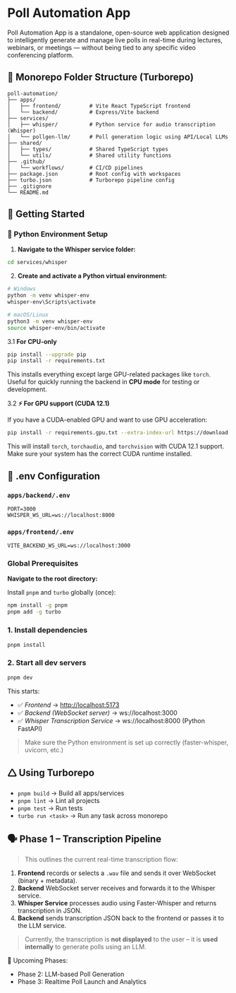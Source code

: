 # Poll Automation App

Poll Automation App is a standalone, open-source web application designed to intelligently generate and manage live polls in real-time during lectures, webinars, or meetings — without being tied to any specific video conferencing platform.

## 📁 Monorepo Folder Structure (Turborepo)

```
poll-automation/
├── apps/
│   ├── frontend/         # Vite React TypeScript frontend
│   └── backend/          # Express/Vite backend
├── services/
│   ├── whisper/          # Python service for audio transcription (Whisper)
│   └── pollgen-llm/      # Poll generation logic using API/Local LLMs
├── shared/
│   ├── types/            # Shared TypeScript types
│   └── utils/            # Shared utility functions
├── .github/
│   └── workflows/        # CI/CD pipelines
├── package.json          # Root config with workspaces
├── turbo.json            # Turborepo pipeline config
├── .gitignore
└── README.md
```

## 🚀 Getting Started

### 🔧 Python Environment Setup

1. **Navigate to the Whisper service folder:**

```bash
cd services/whisper
```

2. **Create and activate a Python virtual environment:**

```bash
# Windows
python -m venv whisper-env
whisper-env\Scripts\activate

# macOS/Linux
python3 -m venv whisper-env
source whisper-env/bin/activate
```

3.1 **For CPU-only**

```bash
pip install --upgrade pip
pip install -r requirements.txt
````

This installs everything except large GPU-related packages like `torch`.
Useful for quickly running the backend in **CPU mode** for testing or development.


3.2 **⚡ For GPU support (CUDA 12.1)**

If you have a CUDA-enabled GPU and want to use GPU acceleration:

```bash
pip install -r requirements.gpu.txt --extra-index-url https://download.pytorch.org/whl/cu121
```

This will install `torch`, `torchaudio`, and `torchvision` with CUDA 12.1 support.
Make sure your system has the correct CUDA runtime installed.


## 🔧 .env Configuration

### `apps/backend/.env`

```
PORT=3000
WHISPER_WS_URL=ws://localhost:8000
```

### `apps/frontend/.env`

```
VITE_BACKEND_WS_URL=ws://localhost:3000
```

### Global Prerequisites
**Navigate to the root directory:**

Install `pnpm` and `turbo` globally (once):

```bash
npm install -g pnpm
pnpm add -g turbo
```
### 1. Install dependencies

```bash
pnpm install
```

### 2. Start all dev servers

```bash
pnpm dev
```
This starts:

* ✅ *Frontend* → [http://localhost:5173](http://localhost:5173)
* ✅ *Backend (WebSocket server)* → ws\://localhost:3000
* ✅ *Whisper Transcription Service* → ws\://localhost:8000 (Python FastAPI)

> Make sure the Python environment is set up correctly (faster-whisper, uvicorn, etc.)

## 🛆 Using Turborepo

* `pnpm build` → Build all apps/services
* `pnpm lint` → Lint all projects
* `pnpm test` → Run tests
* `turbo run <task>` → Run any task across monorepo


## 🗣 Phase 1 – Transcription Pipeline

> This outlines the current real-time transcription flow:

1. **Frontend** records or selects a `.wav` file and sends it over WebSocket (binary + metadata).
2. **Backend** WebSocket server receives and forwards it to the Whisper service.
3. **Whisper Service** processes audio using Faster-Whisper and returns transcription in JSON.
4. **Backend** sends transcription JSON back to the frontend or passes it to the LLM service.

> Currently, the transcription is **not displayed** to the user – it is **used internally** to generate polls using an LLM.

📅 Upcoming Phases:

* Phase 2: LLM-based Poll Generation
* Phase 3: Realtime Poll Launch and Analytics

